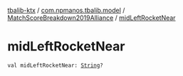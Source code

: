 [tbalib-ktx](../../index.md) / [com.npmanos.tbalib.model](../index.md) / [MatchScoreBreakdown2019Alliance](index.md) / [midLeftRocketNear](./mid-left-rocket-near.md)

# midLeftRocketNear

`val midLeftRocketNear: `[`String`](https://kotlinlang.org/api/latest/jvm/stdlib/kotlin/-string/index.html)`?`